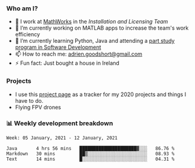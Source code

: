 ### Who am I?

<!--
**goodshort/goodshort** is a ✨ _special_ ✨ repository because its `README.md` (this file) appears on your GitHub profile.
-->

- 💼 I work at [MathWorks](https://www.mathworks.com/) in the _Installation and Licensing Team_
- 🔭 I’m currently working on MATLAB apps to increase the team's work efficiency
- 🌱 I’m currently learning Python, Java and attending a [part study program in Software Development](https://www.goodshort.me/who-am-i/studies#higher-diploma-in-software-development)
- 📫 How to reach me: adrien.goodshort@gmail.com
- ⚡ Fun fact: Just bought a house in Ireland

### Projects

- I use this [project page](https://github.com/users/goodshort/projects/1) as a tracker for my 2020 projects and things I have to do.
- Flying FPV drones

### 📊 Weekly development breakdown

<!--START_SECTION:waka-->
```text
Week: 05 January, 2021 - 12 January, 2021

Java       4 hrs 56 mins   █████████████████████▓░░░   86.76 % 
Markdown   30 mins         ██▒░░░░░░░░░░░░░░░░░░░░░░   08.93 % 
Text       14 mins         █░░░░░░░░░░░░░░░░░░░░░░░░   04.31 % 
```
<!--END_SECTION:waka-->
